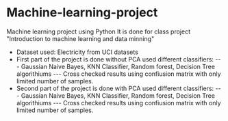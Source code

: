 # Machine-learning-project
Machine learning project using Python 
It is done for class project "Introduction to machine learning and data minning"
- Dataset used: Electricity from UCI datasets
- First part of the project is done without PCA used different classifiers: 
 --- Gaussian Naive Bayes, KNN Classifier, Random forest, Decision Tree algorithiums 
 --- Cross checked results using confiusion matrix with only limited number of samples.
- Second part of the project is done with PCA used different classifiers: 
 --- Gaussian Naive Bayes, KNN Classifier, Random forest, Decision Tree algorithiums 
 --- Cross checked results using confiusion matrix with only limited number of samples. 

